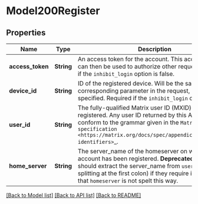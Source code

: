 # Model200Register

## Properties

Name | Type | Description | Notes
------------ | ------------- | ------------- | -------------
**access_token** | **String** | An access token for the account. This access token can then be used to authorize other requests. Required if the ``inhibit_login`` option is false. | [optional] 
**device_id** | **String** | ID of the registered device. Will be the same as the corresponding parameter in the request, if one was specified. Required if the ``inhibit_login`` option is false. | [optional] 
**user_id** | **String** | The fully-qualified Matrix user ID (MXID) that has been registered.  Any user ID returned by this API must conform to the grammar given in the `Matrix specification <https://matrix.org/docs/spec/appendices.html#user-identifiers>`_. | 
**home_server** | **String** | The server_name of the homeserver on which the account has been registered.  **Deprecated**. Clients should extract the server_name from ``user_id`` (by splitting at the first colon) if they require it. Note also that ``homeserver`` is not spelt this way. | [optional] 

[[Back to Model list]](../README.md#documentation-for-models) [[Back to API list]](../README.md#documentation-for-api-endpoints) [[Back to README]](../README.md)


